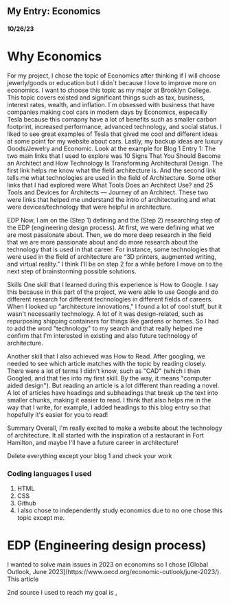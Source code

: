## My Entry: Economics
#### 10/26/23
<h1>
  Why Economics
</h1>
For my project, I chose the topic of Economics after thinking if I will choose jewerly/goods or education but I didn´t because I love to improve more on economics. I want to choose this topic as my major at Brooklyn College. This topic covers existed and significant things such as tax, business, interest rates, wealth, and inflation. I´m obsessed with business that have companies making cool cars in modern days by Economics, especailly Tesla because this comapny have a lot of benefits such as smaller carbon footprint, increased performance, advanced technology, and social status. I liked to see great examples of Tesla that gived me cool and different ideas at some point for my website about cars. Lastly, my backup ideas are luxury Goods/Jewelry and Economic.
Look at the example for Blog 1 Entry 1:
The two main links that I used to explore was 10 Signs That You Should Become an Architect and How Technology Is Transforming Architectural Design. The first link helps me know what the field architecture is. And the second link tells me what technologies are used in the field of Architecture. Some other links that I had explored were What Tools Does an Architect Use? and 25 Tools and Devices for Architects — Journey of an Architect. These two were links that helped me understand the intro of architecturing and what were devices/technology that were helpful in architecture.

EDP
Now, I am on the (Step 1) defining and the (Step 2) researching step of the EDP (engineering design process). At first, we were defining what we are most passionate about. Then, we do more deep research in the field that we are more passionate about and do more research about the technology that is used in that career. For instance, some technologies that were used in the field of architecture are “3D printers, augmented writing, and virtual reality.” I think I'll be on step 2 for a while before I move on to the next step of brainstorming possible solutions.

Skills
One skill that I learned during this experience is How to Google. I say this because in this part of the project, we were able to use Google and do different research for different technologies in different fields of careers. When I looked up "architecture innovations," I found a lot of cool stuff, but it wasn't necessarily technology. A lot of it was design-related, such as repurposing shipping containers for things like gardens or homes. So I had to add the word "technology" to my search and that really helped me confirm that I'm interested in existing and also future technology of architecture.

Another skill that I also achieved was How to Read. After googling, we needed to see which article matches with the topic by reading closely. There were a lot of terms I didn't know, such as "CAD" (which I then Googled, and that ties into my first skill. By the way, it means "computer aided design"). But reading an article is a lot different than reading a novel. A lot of articles have headings and subheadings that break up the text into smaller chunks, making it easier to read. I think that also helps me in the way that I write, for example, I added headings to this blog entry so that hopefully it's easier for you to read!

Summary
Overall, I'm really excited to make a website about the technology of architecture. It all started with the inspiration of a restaurant in Fort Hamilton, and maybe I'll have a future career in architecture!

Delete everything except your blog 1 and check your work
<h3>
  Coding languages I used 
</h3>
<ol>
  <li> HTML </li>
  <li> CSS </li>
  <li> Github </li>
  <li> I also chose to independently study economics due to no one chose this topic except me. </li>
</ol>
<h1>
EDP (Engineering design process)
</h1>
I wanted to solve main issues in 2023 on economins so I chose [Global Outlook, June 2023](https://www.oecd.org/economic-outlook/june-2023/). This article 


2nd source I used to reach my goal is [.        ](.                    )


